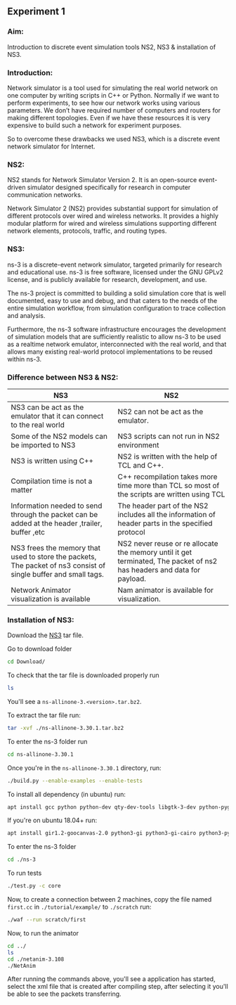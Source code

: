 ## Experiment 1
### Aim:
Introduction to discrete event simulation tools NS2, NS3 & installation of NS3.

### Introduction:
Network simulator is a tool used for simulating the real world network on one computer by writing scripts in C++ or Python. Normally if we want to perform experiments, to see how our network works using various parameters. We don’t have required number of computers and routers for making different topologies. Even if we have these resources it is very expensive to build such a network for experiment purposes.

So to overcome these drawbacks we used NS3, which is a discrete event network simulator for Internet.

### NS2:
NS2 stands for Network Simulator Version 2. It is an open-source event-driven simulator designed specifically for research in computer communication networks.

Network Simulator 2 (NS2) provides substantial support for simulation of different protocols over wired and wireless networks. It provides a highly modular platform for wired and wireless simulations supporting different network elements, protocols, traffic, and routing types.

### NS3: 

ns-3 is a discrete-event network simulator, targeted primarily for research and educational use. ns-3 is free software, licensed under the GNU GPLv2 license, and is publicly available for research, development, and use.

The ns-3 project is committed to building a solid simulation core that is well documented, easy to use and debug, and that caters to the needs of the entire simulation workflow, from simulation configuration to trace collection and analysis.

Furthermore, the ns-3 software infrastructure encourages the development of simulation models that are sufficiently realistic to allow ns-3 to be used as a realtime network emulator, interconnected with the real world, and that allows many existing real-world protocol implementations to be reused within ns-3.

### Difference between NS3 & NS2: 
| NS3 | NS2 |
| ----------- | ----------- |
| NS3 can be act as the emulator that it can connect to the real world | NS2 can not be act as the emulator. |
| Some of the NS2 models can be imported to NS3 | NS3 scripts can not run in NS2 environment |
| NS3 is written using C++ | NS2 is written with the help of TCL and C++. |
| Compilation time is not a matter | C++ recompilation takes more time more than TCL so most of the scripts are written using TCL |
| Information needed to send through the packet can be added at the header ,trailer, buffer ,etc | The header part of the NS2 includes all the information of header parts in the specified protocol |
| NS3 frees the memory that used to store the packets, The packet of ns3 consist of single buffer and small tags. | NS2 never reuse or re allocate the memory until it get terminated, The packet of ns2 has headers and data for payload. |
| Network Animator visualization is available | Nam animator is available for visualization.|

### Installation of NS3:

Download the [NS3](https://www.nsnam.org/releases/ns-3-30/download/) tar file.

Go to download folder
```bash
cd Download/
```

To check that the tar file is downloaded properly run 
```bash
ls
```
You'll see a `ns-allinone-3.<version>.tar.bz2`.


To extract the tar file run: 
```bash
tar -xvf ./ns-allinone-3.30.1.tar.bz2
```

To enter the ns-3 folder run
```bash
cd ns-allinone-3.30.1
```

Once you're in the `ns-allinone-3.30.1` directory, run:
```bash
./build.py --enable-examples --enable-tests
```

To install all dependency (in ubuntu) run:
```bash
apt install gcc python python-dev qty-dev-tools libgtk-3-dev python-pygoocanvas python-pygraphvizwiresharkgnuplot openjdk-7-jdk
```
If you're on ubuntu 18.04+ run:
```bash
apt install gir1.2-goocanvas-2.0 python3-gi python3-gi-cairo python3-pygraphviz gir1.2-gtk-3.0 ipython3
```
To enter the ns-3 folder
```bash
cd ./ns-3
```

To run tests
```bash
./test.py -c core
```

Now, to create a connection between 2 machines, copy the file named `first.cc` in `./tutorial/example/` to `./scratch` run:
```bash
./waf --run scratch/first
```

Now, to run the animator
```bash
cd ../
ls
cd ./netanim-3.108
./NetAnim
```

After running the commands above, you'll see a application has started, select the xml file that is created after compiling step, after selecting it you'll be able to see the packets transferring.
